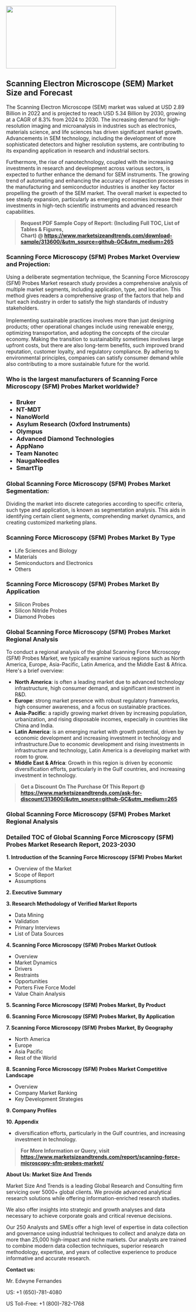 <p><img class="alignnone size-medium wp-image-20088" src="https://ffe5etoiles.com/wp-content/uploads/2024/12/MST1-300x171.png" alt="" width="300" height="171" /></p><h2>Scanning Electron Microscope (SEM) Market Size and Forecast</h2><p>The Scanning Electron Microscope (SEM) market was valued at USD 2.89 Billion in 2022 and is projected to reach USD 5.34 Billion by 2030, growing at a CAGR of 8.3% from 2024 to 2030. The increasing demand for high-resolution imaging and microanalysis in industries such as electronics, materials science, and life sciences has driven significant market growth. Advancements in SEM technology, including the development of more sophisticated detectors and higher resolution systems, are contributing to its expanding application in research and industrial sectors.</p><p>Furthermore, the rise of nanotechnology, coupled with the increasing investments in research and development across various sectors, is expected to further enhance the demand for SEM instruments. The growing trend of automating and enhancing the accuracy of inspection processes in the manufacturing and semiconductor industries is another key factor propelling the growth of the SEM market. The overall market is expected to see steady expansion, particularly as emerging economies increase their investments in high-tech scientific instruments and advanced research capabilities.</p></p><blockquote id="" class=""><strong>Request PDF Sample Copy of Report: (Including Full TOC, List of Tables &amp; Figures, Chart)&nbsp;@&nbsp;<strong><a href="https://www.marketsizeandtrends.com/download-sample/313600/&utm_source=github-GC&utm_medium=265" target="_blank">https://www.marketsizeandtrends.com/download-sample/313600/&utm_source=github-GC&utm_medium=265</a></strong></strong></blockquote><h3 id="" class="">Scanning Force Microscopy (SFM) Probes Market&nbsp;Overview and Projection:</h3><p id="" class="">Using a deliberate segmentation technique, the Scanning Force Microscopy (SFM) Probes Market research study provides a comprehensive analysis of multiple market segments, including application, type, and location. This method gives readers a comprehensive grasp of the factors that help and hurt each industry in order to satisfy the high standards of industry stakeholders. <br /> <br />Implementing sustainable practices involves more than just designing products; other operational changes include using renewable energy, optimizing transportation, and adopting the concepts of the circular economy. Making the transition to sustainability sometimes involves large upfront costs, but there are also long-term benefits, such improved brand reputation, customer loyalty, and regulatory compliance. By adhering to environmental principles, companies can satisfy consumer demand while also contributing to a more sustainable future for the world.</p><h3 id="" class="">Who is the largest manufacturers of&nbsp;Scanning Force Microscopy (SFM) Probes Market worldwide?</h3><h3 class=""><p><ul><li>Bruker </li><li> NT-MDT </li><li> NanoWorld </li><li> Asylum Research (Oxford Instruments) </li><li> Olympus </li><li> Advanced Diamond Technologies </li><li> AppNano </li><li> Team Nanotec </li><li> NaugaNeedles </li><li> SmartTip</li></ul></p></h3><h3 id="" class="">Global&nbsp;Scanning Force Microscopy (SFM) Probes Market Segmentation:</h3><p id="" class="">Dividing the market into discrete categories according to specific criteria, such type and application, is known as segmentation analysis. This aids in identifying certain client segments, comprehending market dynamics, and creating customized marketing plans.</p><h3 id="" class="">Scanning Force Microscopy (SFM) Probes Market&nbsp;By Type</h3><p><p><ul><li>Life Sciences and Biology</li><li> Materials</li><li> Semiconductors and Electronics</li><li> Others</p></li></ul></p></p><h3 id="" class="">Scanning Force Microscopy (SFM) Probes Market&nbsp;By Application</h3><p class=""><p><ul><li>Silicon Probes</li><li> Silicon Nitride Probes</li><li> Diamond Probes</li></ul></p></p><h3 id="" class="">Global Scanning Force Microscopy (SFM) Probes Market Regional Analysis</h3><p id="" class="">To conduct a regional analysis of the global Scanning Force Microscopy (SFM) Probes Market, we typically examine various regions such as North America, Europe, Asia-Pacific, Latin America, and the Middle East &amp; Africa. Here's a brief overview:</p><ul><li><strong>North America</strong>: is often a leading market due to advanced technology infrastructure, high consumer demand, and significant investment in R&amp;D.</li><li><strong>Europe</strong>: strong market presence with robust regulatory frameworks, high consumer awareness, and a focus on sustainable practices.</li><li><strong>Asia-Pacific</strong>: a rapidly growing market driven by increasing population, urbanization, and rising disposable incomes, especially in countries like China and India.</li><li><strong>Latin America</strong>: is an emerging market with growth potential, driven by economic development and increasing investment in technology and infrastructure.Due to economic development and rising investments in infrastructure and technology, Latin America is a developing market with room to grow.</li><li><strong>Middle East &amp; Africa</strong>: Growth in this region is driven by economic diversification efforts, particularly in the Gulf countries, and increasing investment in technology.</li></ul><blockquote id="" class=""><strong>Get a Discount On The Purchase Of This Report @ <strong><a href="https://www.marketsizeandtrends.com/ask-for-discount/313600/&utm_source=github-GC&utm_medium=265" target="_blank">https://www.marketsizeandtrends.com/ask-for-discount/313600/&utm_source=github-GC&utm_medium=265</a></strong></strong></blockquote><h3 id="" class="">Global Scanning Force Microscopy (SFM) Probes Market Regional Analysis</h3><h3 id="" class="">Detailed TOC of Global Scanning Force Microscopy (SFM) Probes Market Research Report, 2023-2030</h3><p id="" class=""><strong>1. Introduction of the Scanning Force Microscopy (SFM) Probes Market</strong></p><ul><li>Overview of the Market</li><li>Scope of Report</li><li>Assumptions</li></ul><p id="" class=""><strong>2. Executive Summary</strong></p><p id="" class=""><strong>3. Research Methodology of Verified Market Reports</strong></p><ul><li>Data Mining</li><li>Validation</li><li>Primary Interviews</li><li>List of Data Sources</li></ul><p id="" class=""><strong>4. Scanning Force Microscopy (SFM) Probes Market Outlook</strong></p><ul><li>Overview</li><li>Market Dynamics</li><li>Drivers</li><li>Restraints</li><li>Opportunities</li><li>Porters Five Force Model</li><li>Value Chain Analysis</li></ul><p id="" class=""><strong>5. Scanning Force Microscopy (SFM) Probes Market, By Product</strong></p><p id="" class=""><strong>6. Scanning Force Microscopy (SFM) Probes Market, By Application</strong></p><p id="" class=""><strong>7. Scanning Force Microscopy (SFM) Probes Market, By Geography</strong></p><ul><li>North America</li><li>Europe</li><li>Asia Pacific</li><li>Rest of the World</li></ul><p id="" class=""><strong>8. Scanning Force Microscopy (SFM) Probes Market Competitive Landscape</strong></p><ul><li>Overview</li><li>Company Market Ranking</li><li>Key Development Strategies</li></ul><p id="" class=""><strong>9. Company Profiles</strong></p><p id="" class=""><strong>10. Appendix</strong></p><ul><li>diversification efforts, particularly in the Gulf countries, and increasing investment in technology.</li></ul><blockquote id="" class=""><strong>For More Information or Query, visit <strong><strong><a href="https://www.marketsizeandtrends.com/report/scanning-force-microscopy-sfm-probes-market/" target="_blank">https://www.marketsizeandtrends.com/report/scanning-force-microscopy-sfm-probes-market/</a></strong></strong></strong></blockquote><p id="" class=""><strong>About Us: Market Size And Trends</strong></p><p id="" class="">Market Size And Trends is a leading Global Research and Consulting firm servicing over 5000+ global clients. We provide advanced analytical research solutions while offering information-enriched research studies.</p><p id="" class="">We also offer insights into strategic and growth analyses and data necessary to achieve corporate goals and critical revenue decisions.</p><p id="" class="">Our 250 Analysts and SMEs offer a high level of expertise in data collection and governance using industrial techniques to collect and analyze data on more than 25,000 high-impact and niche markets. Our analysts are trained to combine modern data collection techniques, superior research methodology, expertise, and years of collective experience to produce informative and accurate research.</p><p id="" class=""><strong>Contact us:</strong></p><p id="" class="">Mr. Edwyne Fernandes</p><p id="" class="">US: +1 (650)-781-4080</p><p id="" class="">US Toll-Free: +1 (800)-782-1768</p>
